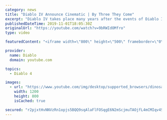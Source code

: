 ```yaml
---
category: news
title: "Diablo IV Announce Cinematic | By Three They Come"
excerpt: "Diablo IV takes place many years after the events of Diablo III, after millions have been slaughtered by the actions of the High ..."
publishedDateTime: 2019-11-01T18:05:30Z
originalUrl: "https://youtube.com/watch?v=9bRWIdOMfro"
type: video

featuredContent: "<iframe width=\"800\" height=\"500\" frameborder=\"0\" src=\"https://www.youtube.com/embed/9bRWIdOMfro\" allow=\"accelerometer; autoplay; encrypted-media; gyroscope; picture-in-picture\" allowfullscreen></iframe>"

provider:
  name: Diablo
  domain: youtube.com

topics:
  - Diablo 4

images:
  - url: "https://www.youtube.com/img/desktop/supported_browsers/dinosaur.png"
    width: 1200
    height: 800
    isCached: true

secured: "r2pjxtHvNNVzRn1opjs5BQQ9sqAlaFlFOSqgE6N2mScjmuTAOjfL4mCMIqv4SwUBOtt1augPoCAdYOuFr43Id2GauX5pRHqI/ff09wdHZzXUJt2z0CeggXaa6EQ7MePDUdoXAVj1xQjFw0foMjQRMMrraTRrYsaNXHzGLPyTag9ca2OfMBNroayCiOiOBobNFQ78R6iYQOBNWVpcrevnjujsGANa64mQucX6ugxJdeUC32bKq2kRRlb+1JmM4gSLkKyxJ/RvBtv25F75/mPA2a1Ca4guS1nkJLki//cGGLFa9hOCRqLiB6Y2+hySymSsf2M12+fg4WHF8AGWTvulke4rlXNRXjsWxue3W12wXBqUVSGOc8PK2AnAZIyXVn8mSQiHV6k484b6VBIb5ct/1DtTuy63FxnZrK03+CrZptwy/NmAOj7PwjahQ0u+0w36;WVSznKwLPaRxt6fzAmuZYQ=="
---
```


